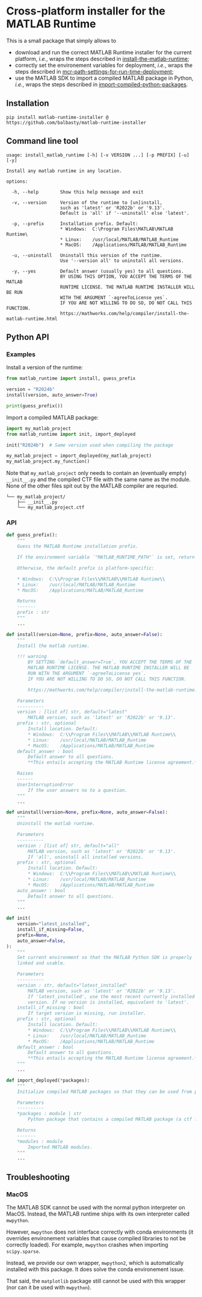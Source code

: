 # Cross-platform installer for the MATLAB Runtime

This is a small package that simply allows to

* download and run the correct MATLAB Runtime installer for the current
  platform, _i.e._, wraps the steps described in
  [install-the-matlab-runtime](https://mathworks.com/help/compiler/install-the-matlab-runtime.html);
* correctly set the environement variables for deployment, _i.e._, wraps
  the steps described in
  [mcr-path-settings-for-run-time-deployment](https://uk.mathworks.com/help/compiler/mcr-path-settings-for-run-time-deployment.html);
* use the MATLAB SDK to import a compiled MATLAB package in Python, _i.e._,
  wraps the steps described in
  [import-compiled-python-packages](https://uk.mathworks.com/help/compiler_sdk/python/import-compiled-python-packages.html).

## Installation

```shell
pip install matlab-runtime-installer @ https://github.com/balbasty/matlab-runtime-installer
```

## Command line tool

```text
usage: install_matlab_runtime [-h] [-v VERSION ...] [-p PREFIX] [-u] [-y]

Install any matlab runtime in any location.

options:

  -h, --help        Show this help message and exit

  -v, --version     Version of the runtime to [un]install,
                    such as 'latest' or 'R2022b' or '9.13'.
                    Default is 'all' if '--uninstall' else 'latest'.

  -p, --prefix      Installation prefix. Default:
                    * Windows:  C:\Program Files\MATLAB\MATLAB Runtime\
                    * Linux:    /usr/local/MATLAB/MATLAB_Runtime
                    * MacOS:    /Applications/MATLAB/MATLAB_Runtime

  -u, --uninstall   Uninstall this version of the runtime.
                    Use '--version all' to uninstall all versions.

  -y, --yes         Default answer (usually yes) to all questions.
                    BY USING THIS OPTION, YOU ACCEPT THE TERMS OF THE MATLAB
                    RUNTIME LICENSE. THE MATLAB RUNTIME INSTALLER WILL BE RUN
                    WITH THE ARGUMENT `-agreeToLicense yes`.
                    IF YOU ARE NOT WILLING TO DO SO, DO NOT CALL THIS FUNCTION.
                    https://mathworks.com/help/compiler/install-the-matlab-runtime.html
```

## Python API

### Examples

Install a version of the runtime:

```python
from matlab_runtime import install, guess_prefix

version = "R2024b"
install(version, auto_answer=True)

print(guess_prefix())
```

Import a compiled MATLAB package:

```python
import my_matlab_project
from matlab_runtime import init, import_deployed

init("R2024b")  # Same version used when compiling the package

my_matlab_project = import_deployed(my_matlab_project)
my_matlab_project.my_function()
```

Note that `my_matlab_project` only needs to contain an (eventually empty)
`__init__.py` and the compiled CTF file with the same name as the module.
None of the other files spit out by the MATLAB compiler are requried.

```text
└── my_matlab_project/
    ├── __init__.py
    └── my_matlab_project.ctf
```

### API

```python
def guess_prefix():
    """
    Guess the MATLAB Runtime installation prefix.

    If the environment variable `"MATLAB_RUNTIME_PATH"` is set, return it.

    Otherwise, the default prefix is platform-specific:

    * Windows:  C:\\Program Files\\MATLAB\\MATLAB Runtime\\
    * Linux:    /usr/local/MATLAB/MATLAB_Runtime
    * MacOS:    /Applications/MATLAB/MATLAB_Runtime

    Returns
    -------
    prefix : str
    """
    ...

def install(version=None, prefix=None, auto_answer=False):
    """
    Install the matlab runtime.

    !!! warning
        BY SETTING `default_answer=True`, YOU ACCEPT THE TERMS OF THE
        MATLAB RUNTIME LICENSE. THE MATLAB RUNTIME INSTALLER WILL BE
        RUN WITH THE ARGUMENT `-agreeToLicense yes`.
        IF YOU ARE NOT WILLING TO DO SO, DO NOT CALL THIS FUNCTION.

        https://mathworks.com/help/compiler/install-the-matlab-runtime.html

    Parameters
    ----------
    version : [list of] str, default="latest"
        MATLAB version, such as 'latest' or 'R2022b' or '9.13'.
    prefix : str, optional
        Install location. Default:
        * Windows:  C:\\Program Files\\MATLAB\\MATLAB Runtime\\
        * Linux:    /usr/local/MATLAB/MATLAB_Runtime
        * MacOS:    /Applications/MATLAB/MATLAB_Runtime
    default_answer : bool
        Default answer to all questions.
        **This entails accepting the MATLAB Runtime license agreement.**

    Raises
    ------
    UserInterruptionError
        If the user answers no to a question.
    """
    ...

def uninstall(version=None, prefix=None, auto_answer=False):
    """
    Uninstall the matlab runtime.

    Parameters
    ----------
    version : [list of] str, default="all"
        MATLAB version, such as 'latest' or 'R2022b' or '9.13'.
        If 'all', uninstall all installed versions.
    prefix : str, optional
        Install location. Default:
        * Windows:  C:\\Program Files\\MATLAB\\MATLAB Runtime\\
        * Linux:    /usr/local/MATLAB/MATLAB_Runtime
        * MacOS:    /Applications/MATLAB/MATLAB_Runtime
    auto_answer : bool
        Default answer to all questions.
    """
    ...

def init(
    version="latest_installed",
    install_if_missing=False,
    prefix=None,
    auto_answer=False,
):
    """
    Set current environment so that the MATLAB Python SDK is properly
    linked and usable.

    Parameters
    ----------
    version : str, default="latest_installed"
        MATLAB version, such as 'latest' or 'R2022b' or '9.13'.
        If 'latest_installed', use the most recent currently installed
        version. If no version is installed, equivalent to 'latest'.
    install_if_missing : bool
        If target version is missing, run installer.
    prefix : str, optional
        Install location. Default:
        * Windows:  C:\\Program Files\\MATLAB\\MATLAB Runtime\\
        * Linux:    /usr/local/MATLAB/MATLAB_Runtime
        * MacOS:    /Applications/MATLAB/MATLAB_Runtime
    default_answer : bool
        Default answer to all questions.
        **This entails accepting the MATLAB Runtime license agreement.**
    """
    ...

def import_deployed(*packages):
    """
    Initialize compiled MATLAB packages so that they can be used from python.

    Parameters
    ----------
    *packages : module | str
        Python package that contains a compiled MATLAB package (a ctf file).

    Returns
    -------
    *modules : module
        Imported MATLAB modules.
    """
    ...
```

## Troubleshooting

### MacOS

The MATLAB SDK cannot be used with the normal python interpreter on MacOS.
Instead, the MATLAB runtime ships with its own interpreter called `mwpython`.

However, `mwpython` does not interface correctly with conda environments
(it overrides environement variables that cause compiled libraries
to not be correctly loaded). For example, `mwpython` crashes when
importing `scipy.sparse`.

Instead, we provide our own wrapper, `mwpython2`, which is automatically
installed with this package. It does solve the conda environement issue.

That said, the `matplotlib` package still cannot be used with this wrapper
(nor can it be used with `mwpython`).
